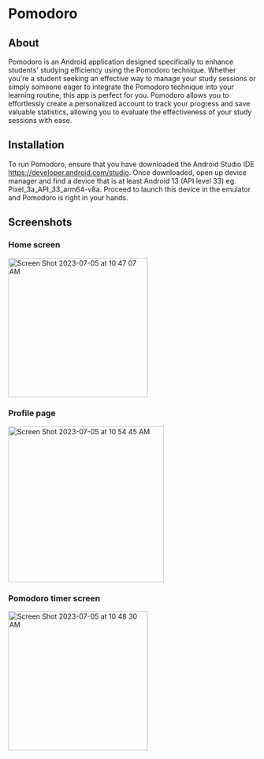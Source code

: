 # Pomodoro

## About
Pomodoro is an Android application designed specifically to enhance students' studying efficiency using the Pomodoro technique. Whether you're a student seeking an effective way to manage your study sessions or simply someone eager to integrate the Pomodoro technique into your learning routine, this app is perfect for you. Pomodoro allows you to effortlessly create a personalized account to track your progress and save valuable statistics, allowing you to evaluate the effectiveness of your study sessions with ease.

## Installation
To run Pomodoro, ensure that you have downloaded the Android Studio IDE https://developer.android.com/studio.
Once downloaded, open up device manager and find a device that is at least Android 13 (API level 33) eg. Pixel_3a_API_33_arm64-v8a.
Proceed to launch this device in the emulator and Pomodoro is right in your hands.

## Screenshots
### Home screen
<img width="283" alt="Screen Shot 2023-07-05 at 10 47 07 AM" src="https://github.com/StevenNZ/pomodoro/assets/98078641/ba46b43e-c9ed-4282-8eeb-220e87ffad83">

### Profile page
<img width="316" alt="Screen Shot 2023-07-05 at 10 54 45 AM" src="https://github.com/StevenNZ/pomodoro/assets/98078641/819cf7a1-9647-4dc9-9e22-31e53a06a0b6">


### Pomodoro timer screen
<img width="283" alt="Screen Shot 2023-07-05 at 10 48 30 AM" src="https://github.com/StevenNZ/pomodoro/assets/98078641/e9cdbe9a-53b6-4deb-8645-2090515bb7e2">
